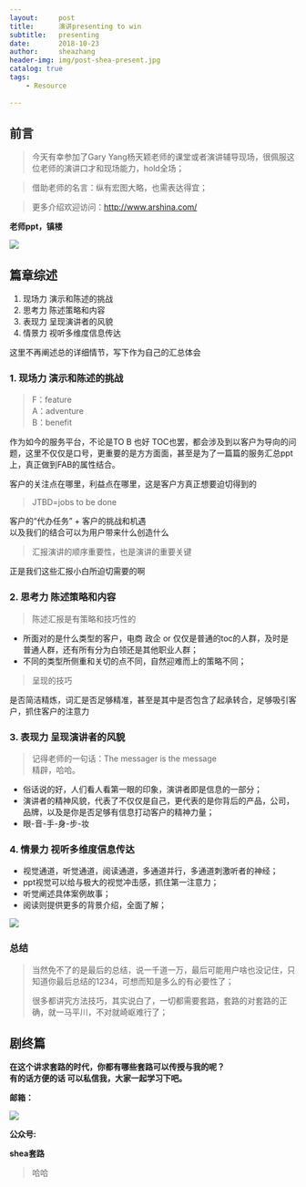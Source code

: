 ```yaml
---
layout:     post
title:      演讲presenting to win
subtitle:   presenting
date:       2018-10-23
author:     sheazhang
header-img: img/post-shea-present.jpg
catalog: true
tags:
    - Resource
    
---
```


## 前言

> 今天有幸参加了Gary Yang杨天颖老师的课堂或者演讲辅导现场，很佩服这位老师的演讲口才和现场能力，hold全场；

> 借助老师的名言：纵有宏图大略，也需表达得宜；

> 更多介绍欢迎访问：http://www.arshina.com/


**老师ppt，镇楼**

![](https://i.imgur.com/OALGGGS.png)


## 篇章综述

1. 现场力 演示和陈述的挑战
2. 思考力 陈述策略和内容
3. 表现力 呈现演讲者的风貌
4. 情景力 视听多维度信息传达

这里不再阐述总的详细情节，写下作为自己的汇总体会

### 1. 现场力 演示和陈述的挑战
 
>F：feature  
>A：adventure  
>B：benefit  

作为如今的服务平台，不论是TO B 也好 TOC也罢，都会涉及到以客户为导向的问题，这里不仅仅是口号，更重要的是方方面面，甚至是为了一篇篇的服务汇总ppt上，真正做到FAB的属性结合。


客户的关注点在哪里，利益点在哪里，这是客户方真正想要迫切得到的

>JTBD=jobs to be done

客户的“代办任务” + 客户的挑战和机遇   
以及我们的结合可以为用户带来什么创造什么


>汇报演讲的顺序重要性，也是演讲的重要关键

正是我们这些汇报小白所迫切需要的啊

### 2. 思考力 陈述策略和内容

>陈述汇报是有策略和技巧性的

- 所面对的是什么类型的客户，电商 政企 or 仅仅是普通的toc的人群，及时是普通人群，还有所有分为白领还是其他职业人群；
- 不同的类型所侧重和关切的点不同，自然迎难而上的策略不同；

> 呈现的技巧

是否简洁精炼，词汇是否足够精准，甚至是其中是否包含了起承转合，足够吸引客户，抓住客户的注意力


### 3. 表现力 呈现演讲者的风貌

> 记得老师的一句话：The messager is the message  
> 精辟，哈哈。


- 俗话说的好，人们看人看第一眼的印象，演讲者即是信息的一部分；
- 演讲者的精神风貌，代表了不仅仅是自己，更代表的是你背后的产品，公司，品牌，以及是你是否足够有信息打动客户的精神力量；
- 眼-音-手-身-步-妆 

### 4. 情景力 视听多维度信息传达

- 视觉通道，听觉通道，阅读通道，多通道并行，多通道刺激听者的神经；
- ppt视觉可以给与极大的视觉冲击感，抓住第一注意力；
- 听觉阐述具体案例故事；
- 阅读则提供更多的背景介绍，全面了解；

![](https://i.imgur.com/O7DC3JW.png)


### 总结

> 当然免不了的是最后的总结，说一千道一万，最后可能用户啥也没记住，只知道你最后总结的1234，可想而知是多么的有必要性了；
> 
> 很多都讲究方法技巧，其实说白了，一切都需要套路，套路的对套路的正确，就一马平川，不对就崎岖难行了；

## 剧终篇

**在这个讲求套路的时代，你都有哪些套路可以传授与我的呢？**  
**有的话方便的话 可以私信我，大家一起学习下吧。**

**邮箱：**

![](https://i.imgur.com/ZuFV0fE.jpg)

**公众号:**

**shea套路**    


>哈哈